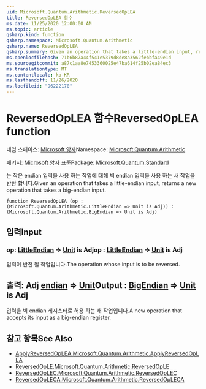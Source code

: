 ```yaml
---
uid: Microsoft.Quantum.Arithmetic.ReversedOpLEA
title: ReversedOpLEA 함수
ms.date: 11/25/2020 12:00:00 AM
ms.topic: article
qsharp.kind: function
qsharp.namespace: Microsoft.Quantum.Arithmetic
qsharp.name: ReversedOpLEA
qsharp.summary: Given an operation that takes a little-endian input, returns a new operation that takes a big-endian input.
ms.openlocfilehash: 71b6b87a44f541e5379d8de8a3562febbfa49e1d
ms.sourcegitcommit: a87c1aa8e7453360025e47ba614f25b02ea84ec3
ms.translationtype: MT
ms.contentlocale: ko-KR
ms.lasthandoff: 11/26/2020
ms.locfileid: "96222170"
---
```

# <a name="reversedoplea-function"></a><span data-ttu-id="865f5-102">ReversedOpLEA 함수</span><span class="sxs-lookup"><span data-stu-id="865f5-102">ReversedOpLEA function</span></span>

<span data-ttu-id="865f5-103">네임 스페이스: [Microsoft 양자](xref:Microsoft.Quantum.Arithmetic)</span><span class="sxs-lookup"><span data-stu-id="865f5-103">Namespace: [Microsoft.Quantum.Arithmetic](xref:Microsoft.Quantum.Arithmetic)</span></span>

<span data-ttu-id="865f5-104">패키지: [Microsoft 양자 표준](https://nuget.org/packages/Microsoft.Quantum.Standard)</span><span class="sxs-lookup"><span data-stu-id="865f5-104">Package: [Microsoft.Quantum.Standard](https://nuget.org/packages/Microsoft.Quantum.Standard)</span></span>


<span data-ttu-id="865f5-105">는 작은 endian 입력을 사용 하는 작업에 대해 빅 endian 입력을 사용 하는 새 작업을 반환 합니다.</span><span class="sxs-lookup"><span data-stu-id="865f5-105">Given an operation that takes a little-endian input, returns a new operation that takes a big-endian input.</span></span>

```qsharp
function ReversedOpLEA (op : (Microsoft.Quantum.Arithmetic.LittleEndian => Unit is Adj)) : (Microsoft.Quantum.Arithmetic.BigEndian => Unit is Adj)
```


## <a name="input"></a><span data-ttu-id="865f5-106">입력</span><span class="sxs-lookup"><span data-stu-id="865f5-106">Input</span></span>

### <a name="op--littleendian--unit--is-adj"></a><span data-ttu-id="865f5-107">op: [LittleEndian](xref:Microsoft.Quantum.Arithmetic.LittleEndian) => [Unit](xref:microsoft.quantum.lang-ref.unit)  is Adj</span><span class="sxs-lookup"><span data-stu-id="865f5-107">op : [LittleEndian](xref:Microsoft.Quantum.Arithmetic.LittleEndian) => [Unit](xref:microsoft.quantum.lang-ref.unit)  is Adj</span></span>

<span data-ttu-id="865f5-108">입력이 반전 될 작업입니다.</span><span class="sxs-lookup"><span data-stu-id="865f5-108">The operation whose input is to be reversed.</span></span>



## <a name="output--bigendian--unit--is-adj"></a><span data-ttu-id="865f5-109">출력: Adj [endian](xref:Microsoft.Quantum.Arithmetic.BigEndian) => [Unit](xref:microsoft.quantum.lang-ref.unit)</span><span class="sxs-lookup"><span data-stu-id="865f5-109">Output : [BigEndian](xref:Microsoft.Quantum.Arithmetic.BigEndian) => [Unit](xref:microsoft.quantum.lang-ref.unit)  is Adj</span></span>

<span data-ttu-id="865f5-110">입력을 빅 endian 레지스터로 허용 하는 새 작업입니다.</span><span class="sxs-lookup"><span data-stu-id="865f5-110">A new operation that accepts its input as a big-endian register.</span></span>

## <a name="see-also"></a><span data-ttu-id="865f5-111">참고 항목</span><span class="sxs-lookup"><span data-stu-id="865f5-111">See Also</span></span>

- [<span data-ttu-id="865f5-112">ApplyReversedOpLEA.</span><span class="sxs-lookup"><span data-stu-id="865f5-112">Microsoft.Quantum.Arithmetic.ApplyReversedOpLEA</span></span>](xref:Microsoft.Quantum.Arithmetic.ApplyReversedOpLEA)
- [<span data-ttu-id="865f5-113">ReversedOpLE.</span><span class="sxs-lookup"><span data-stu-id="865f5-113">Microsoft.Quantum.Arithmetic.ReversedOpLE</span></span>](xref:Microsoft.Quantum.Arithmetic.ReversedOpLE)
- [<span data-ttu-id="865f5-114">ReversedOpLEC.</span><span class="sxs-lookup"><span data-stu-id="865f5-114">Microsoft.Quantum.Arithmetic.ReversedOpLEC</span></span>](xref:Microsoft.Quantum.Arithmetic.ReversedOpLEC)
- [<span data-ttu-id="865f5-115">ReversedOpLECA.</span><span class="sxs-lookup"><span data-stu-id="865f5-115">Microsoft.Quantum.Arithmetic.ReversedOpLECA</span></span>](xref:Microsoft.Quantum.Arithmetic.ReversedOpLECA)